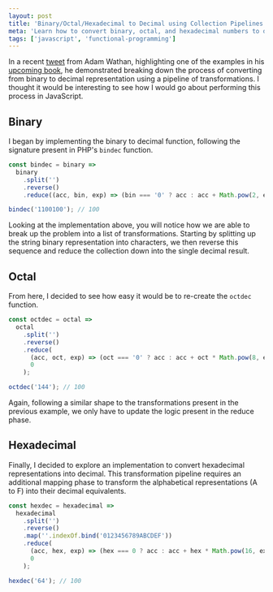 ```yaml
---
layout: post
title: 'Binary/Octal/Hexadecimal to Decimal using Collection Pipelines in JavaScript'
meta: 'Learn how to convert binary, octal, and hexadecimal numbers to decimal using collection pipelines in JavaScript.'
tags: ['javascript', 'functional-programming']
---
```


In a recent [tweet](https://twitter.com/adamwathan/status/720432624548900864) from Adam Wathan, highlighting one of the examples in his [upcoming book](http://adamwathan.me/refactoring-to-collections/), he demonstrated breaking down the process of converting from binary to decimal representation using a pipeline of transformations.
I thought it would be interesting to see how I would go about performing this process in JavaScript.

<!--more-->

## Binary

I began by implementing the binary to decimal function, following the signature present in PHP's `bindec` function.

```js
const bindec = binary =>
  binary
    .split('')
    .reverse()
    .reduce((acc, bin, exp) => (bin === '0' ? acc : acc + Math.pow(2, exp)), 0);

bindec('1100100'); // 100
```

Looking at the implementation above, you will notice how we are able to break up the problem into a list of transformations.
Starting by splitting up the string binary representation into characters, we then reverse this sequence and reduce the collection down into the single decimal result.

## Octal

From here, I decided to see how easy it would be to re-create the `octdec` function.

```js
const octdec = octal =>
  octal
    .split('')
    .reverse()
    .reduce(
      (acc, oct, exp) => (oct === '0' ? acc : acc + oct * Math.pow(8, exp)),
      0
    );

octdec('144'); // 100
```

Again, following a similar shape to the transformations present in the previous example, we only have to update the logic present in the reduce phase.

## Hexadecimal

Finally, I decided to explore an implementation to convert hexadecimal representations into decimal.
This transformation pipeline requires an additional mapping phase to transform the alphabetical representations (A to F) into their decimal equivalents.

```js
const hexdec = hexadecimal =>
  hexadecimal
    .split('')
    .reverse()
    .map(''.indexOf.bind('0123456789ABCDEF'))
    .reduce(
      (acc, hex, exp) => (hex === 0 ? acc : acc + hex * Math.pow(16, exp)),
      0
    );

hexdec('64'); // 100
```
